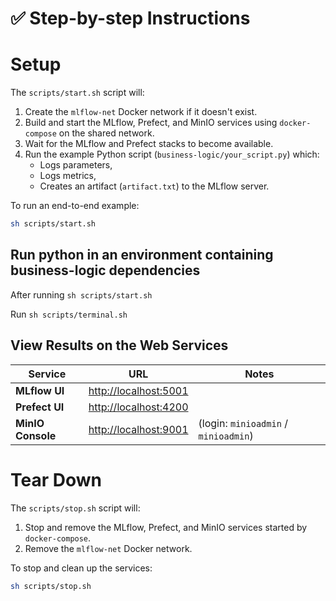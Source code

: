 # ✅ Step-by-step Instructions

# Setup
The `scripts/start.sh` script will:
1. Create the `mlflow-net` Docker network if it doesn't exist.
2. Build and start the MLflow, Prefect, and MinIO services using `docker-compose` on the shared network.
3. Wait for the MLflow and Prefect stacks to become available.
4. Run the example Python script (`business-logic/your_script.py`) which:
    - Logs parameters, 
    - Logs metrics, 
    - Creates an artifact (`artifact.txt`) to the MLflow server.

To run an end-to-end example:

```bash
sh scripts/start.sh
```
## Run python in an environment containing business-logic dependencies
After running `sh scripts/start.sh`

Run `sh scripts/terminal.sh` 

## View Results on the Web Services
| Service            | URL                                              | Notes                                |
|--------------------|--------------------------------------------------|--------------------------------------|
| **MLflow UI**      | [http://localhost:5001](http://localhost:5001)   |                                      |
| **Prefect UI**     | [http://localhost:4200](http://localhost:4200)   |                                      |
| **MinIO Console**  | [http://localhost:9001](http://localhost:9001)   | (login: `minioadmin` / `minioadmin`) |

# Tear Down

The `scripts/stop.sh` script will:
1. Stop and remove the MLflow, Prefect, and MinIO services started by `docker-compose`.
2. Remove the `mlflow-net` Docker network.

To stop and clean up the services:

```bash
sh scripts/stop.sh
```
